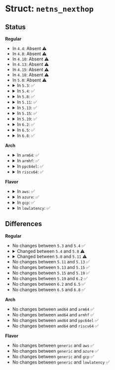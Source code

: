 # Struct: <code>netns_nexthop</code>

## Status
<b>Regular</b>
<ul>
<li>
In <code>4.4</code>: Absent ⚠️
</li>
<li>
In <code>4.8</code>: Absent ⚠️
</li>
<li>
In <code>4.10</code>: Absent ⚠️
</li>
<li>
In <code>4.13</code>: Absent ⚠️
</li>
<li>
In <code>4.15</code>: Absent ⚠️
</li>
<li>
In <code>4.18</code>: Absent ⚠️
</li>
<li>
In <code>5.0</code>: Absent ⚠️
</li>
<li>
<details>
<summary>In <code>5.3</code>: ✅</summary>

```c
struct netns_nexthop {
    struct rb_root rb_root;
    struct hlist_head *devhash;
    unsigned int seq;
    u32 last_id_allocated;
};
```
</details>
</li>
<li>
<details>
<summary>In <code>5.4</code>: ✅</summary>

```c
struct netns_nexthop {
    struct rb_root rb_root;
    struct hlist_head *devhash;
    unsigned int seq;
    u32 last_id_allocated;
};
```
</details>
</li>
<li>
<details>
<summary>In <code>5.8</code>: ✅</summary>

```c
struct netns_nexthop {
    struct rb_root rb_root;
    struct hlist_head *devhash;
    unsigned int seq;
    u32 last_id_allocated;
    struct atomic_notifier_head notifier_chain;
};
```
</details>
</li>
<li>
<details>
<summary>In <code>5.11</code>: ✅</summary>

```c
struct netns_nexthop {
    struct rb_root rb_root;
    struct hlist_head *devhash;
    unsigned int seq;
    u32 last_id_allocated;
    struct blocking_notifier_head notifier_chain;
};
```
</details>
</li>
<li>
<details>
<summary>In <code>5.13</code>: ✅</summary>

```c
struct netns_nexthop {
    struct rb_root rb_root;
    struct hlist_head *devhash;
    unsigned int seq;
    u32 last_id_allocated;
    struct blocking_notifier_head notifier_chain;
};
```
</details>
</li>
<li>
<details>
<summary>In <code>5.15</code>: ✅</summary>

```c
struct netns_nexthop {
    struct rb_root rb_root;
    struct hlist_head *devhash;
    unsigned int seq;
    u32 last_id_allocated;
    struct blocking_notifier_head notifier_chain;
};
```
</details>
</li>
<li>
<details>
<summary>In <code>5.19</code>: ✅</summary>

```c
struct netns_nexthop {
    struct rb_root rb_root;
    struct hlist_head *devhash;
    unsigned int seq;
    u32 last_id_allocated;
    struct blocking_notifier_head notifier_chain;
};
```
</details>
</li>
<li>
<details>
<summary>In <code>6.2</code>: ✅</summary>

```c
struct netns_nexthop {
    struct rb_root rb_root;
    struct hlist_head *devhash;
    unsigned int seq;
    u32 last_id_allocated;
    struct blocking_notifier_head notifier_chain;
};
```
</details>
</li>
<li>
<details>
<summary>In <code>6.5</code>: ✅</summary>

```c
struct netns_nexthop {
    struct rb_root rb_root;
    struct hlist_head *devhash;
    unsigned int seq;
    u32 last_id_allocated;
    struct blocking_notifier_head notifier_chain;
};
```
</details>
</li>
<li>
<details>
<summary>In <code>6.8</code>: ✅</summary>

```c
struct netns_nexthop {
    struct rb_root rb_root;
    struct hlist_head *devhash;
    unsigned int seq;
    u32 last_id_allocated;
    struct blocking_notifier_head notifier_chain;
};
```
</details>
</li>
</ul>
<b>Arch</b>
<ul>
<li>
<details>
<summary>In <code>arm64</code>: ✅</summary>

```c
struct netns_nexthop {
    struct rb_root rb_root;
    struct hlist_head *devhash;
    unsigned int seq;
    u32 last_id_allocated;
};
```
</details>
</li>
<li>
<details>
<summary>In <code>armhf</code>: ✅</summary>

```c
struct netns_nexthop {
    struct rb_root rb_root;
    struct hlist_head *devhash;
    unsigned int seq;
    u32 last_id_allocated;
};
```
</details>
</li>
<li>
<details>
<summary>In <code>ppc64el</code>: ✅</summary>

```c
struct netns_nexthop {
    struct rb_root rb_root;
    struct hlist_head *devhash;
    unsigned int seq;
    u32 last_id_allocated;
};
```
</details>
</li>
<li>
<details>
<summary>In <code>riscv64</code>: ✅</summary>

```c
struct netns_nexthop {
    struct rb_root rb_root;
    struct hlist_head *devhash;
    unsigned int seq;
    u32 last_id_allocated;
};
```
</details>
</li>
</ul>
<b>Flavor</b>
<ul>
<li>
<details>
<summary>In <code>aws</code>: ✅</summary>

```c
struct netns_nexthop {
    struct rb_root rb_root;
    struct hlist_head *devhash;
    unsigned int seq;
    u32 last_id_allocated;
};
```
</details>
</li>
<li>
<details>
<summary>In <code>azure</code>: ✅</summary>

```c
struct netns_nexthop {
    struct rb_root rb_root;
    struct hlist_head *devhash;
    unsigned int seq;
    u32 last_id_allocated;
};
```
</details>
</li>
<li>
<details>
<summary>In <code>gcp</code>: ✅</summary>

```c
struct netns_nexthop {
    struct rb_root rb_root;
    struct hlist_head *devhash;
    unsigned int seq;
    u32 last_id_allocated;
};
```
</details>
</li>
<li>
<details>
<summary>In <code>lowlatency</code>: ✅</summary>

```c
struct netns_nexthop {
    struct rb_root rb_root;
    struct hlist_head *devhash;
    unsigned int seq;
    u32 last_id_allocated;
};
```
</details>
</li>
</ul>

## Differences
<b>Regular</b>
<ul>
<li>
No changes between <code>5.3</code> and <code>5.4</code> ✅
</li>
<li>
<details>
<summary>Changed between <code>5.4</code> and <code>5.8</code> ⚠️</summary>
<ul>
<li>
<b>Field added. </b>
<code>struct atomic_notifier_head notifier_chain</code>
</li>
</ul>
</details>
</li>
<li>
<details>
<summary>Changed between <code>5.8</code> and <code>5.11</code> ⚠️</summary>
<ul>
<li>
<b>Field type changed. </b>
<code>struct atomic_notifier_head notifier_chain</code> ➡️ <code>struct blocking_notifier_head notifier_chain</code>
</li>
</ul>
</details>
</li>
<li>
No changes between <code>5.11</code> and <code>5.13</code> ✅
</li>
<li>
No changes between <code>5.13</code> and <code>5.15</code> ✅
</li>
<li>
No changes between <code>5.15</code> and <code>5.19</code> ✅
</li>
<li>
No changes between <code>5.19</code> and <code>6.2</code> ✅
</li>
<li>
No changes between <code>6.2</code> and <code>6.5</code> ✅
</li>
<li>
No changes between <code>6.5</code> and <code>6.8</code> ✅
</li>
</ul>
<b>Arch</b>
<ul>
<li>
No changes between <code>amd64</code> and <code>arm64</code> ✅
</li>
<li>
No changes between <code>amd64</code> and <code>armhf</code> ✅
</li>
<li>
No changes between <code>amd64</code> and <code>ppc64el</code> ✅
</li>
<li>
No changes between <code>amd64</code> and <code>riscv64</code> ✅
</li>
</ul>
<b>Flavor</b>
<ul>
<li>
No changes between <code>generic</code> and <code>aws</code> ✅
</li>
<li>
No changes between <code>generic</code> and <code>azure</code> ✅
</li>
<li>
No changes between <code>generic</code> and <code>gcp</code> ✅
</li>
<li>
No changes between <code>generic</code> and <code>lowlatency</code> ✅
</li>
</ul>

